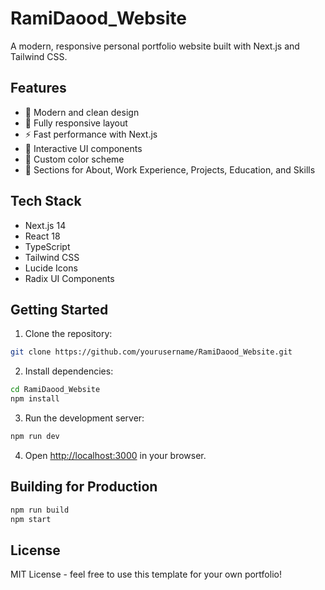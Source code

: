# RamiDaood_Website

A modern, responsive personal portfolio website built with Next.js and Tailwind CSS.

## Features

- 🎨 Modern and clean design
- 📱 Fully responsive layout
- ⚡ Fast performance with Next.js
- 🎯 Interactive UI components
- 🌈 Custom color scheme
- 📝 Sections for About, Work Experience, Projects, Education, and Skills

## Tech Stack

- Next.js 14
- React 18
- TypeScript
- Tailwind CSS
- Lucide Icons
- Radix UI Components

## Getting Started

1. Clone the repository:
```bash
git clone https://github.com/yourusername/RamiDaood_Website.git
```

2. Install dependencies:
```bash
cd RamiDaood_Website
npm install
```

3. Run the development server:
```bash
npm run dev
```

4. Open [http://localhost:3000](http://localhost:3000) in your browser.

## Building for Production

```bash
npm run build
npm start
```

## License

MIT License - feel free to use this template for your own portfolio!
